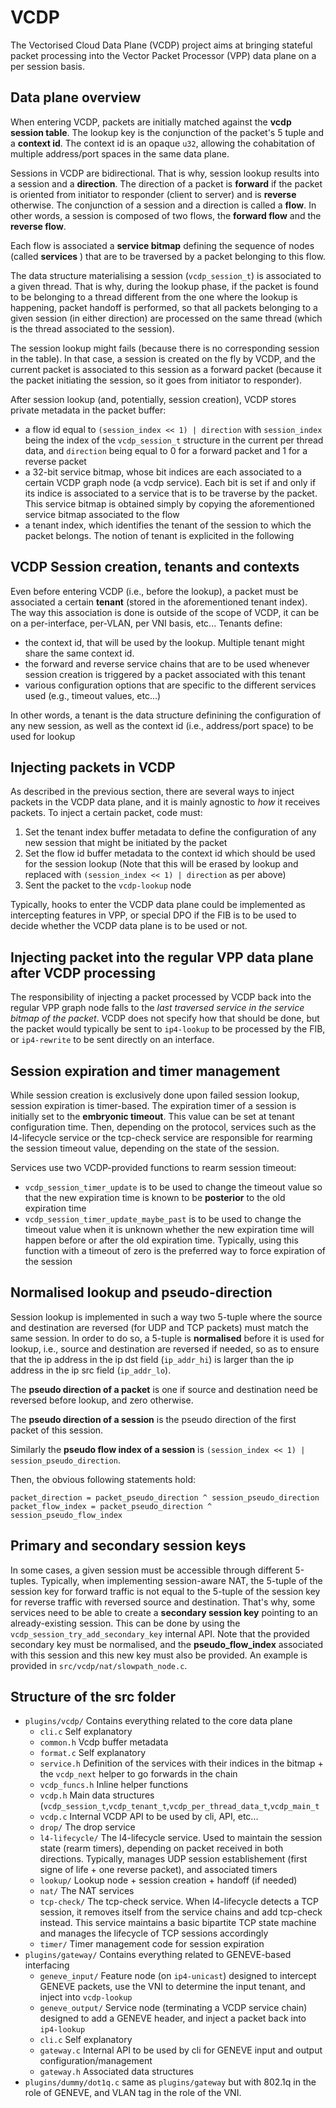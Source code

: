 # VCDP

The Vectorised Cloud Data Plane (VCDP) project aims at bringing stateful packet processing into the Vector Packet Processor (VPP) data plane on a per session basis. 

## Data plane overview

When entering VCDP, packets are initially matched against the **vcdp session table**. The lookup key is the conjunction of the packet's 5 tuple and a **context id**. The context id is an opaque `u32`, allowing the cohabitation of multiple address/port spaces in the same data plane.

Sessions in VCDP are bidirectional. That is why, session lookup results into a session and a **direction**. The direction of a packet is **forward** if the packet is oriented from initiator to responder (client to server) and is **reverse** otherwise. The conjunction of a session and a direction is called a **flow**. In other words, a session is composed of two flows, the **forward flow** and the **reverse flow**.

Each flow is associated a **service bitmap** defining the sequence of nodes (called **services** ) that are to be traversed by a packet belonging to this flow.

The data structure materialising a session (`vcdp_session_t`) is associated to a given thread. That is why, during the lookup phase, if the packet is found to be belonging to a thread different from the one where the lookup is happening, packet handoff is performed, so that all packets belonging to a given session (in either direction) are processed on the same thread (which is the thread associated to the session).

The session lookup might fails (because there is no corresponding session in the table). In that case, a session is created on the fly by VCDP, and the current packet is associated to this session as a forward packet (because it the packet initiating the session, so it goes from initiator to responder).

After session lookup (and, potentially, session creation), VCDP stores private metadata in the packet buffer:
* a flow id equal to `(session_index << 1) | direction` with `session_index` being the index of the `vcdp_session_t` structure in the current per thread data, and `direction` being equal to 0 for a forward packet and 1 for a reverse packet
* a 32-bit service bitmap, whose bit indices are each associated to a certain VCDP graph node (a vcdp service). Each bit is set if and only if its indice is associated to a service that is to be traverse by the packet. This service bitmap is obtained simply by copying the aforementioned service bitmap associated to the flow
* a tenant index, which identifies the tenant of the session to which the packet belongs. The notion of tenant is explicited in the following

## VCDP Session creation, tenants and contexts

Even before entering VCDP (i.e., before the lookup), a packet must be associated a certain **tenant** (stored in the aforementioned tenant index). The way this association is done is outside of the scope of VCDP, it can be on a per-interface, per-VLAN, per VNI basis, etc... Tenants define:
* the context id, that will be used by the lookup. Multiple tenant might share the same context id.
* the forward and reverse service chains that are to be used whenever session creation is triggered by a packet associated with this tenant
* various configuration options that are specific to the different services used (e.g., timeout values, etc...)

In other words, a tenant is the data structure definining the configuration of any new session, as well as the context id (i.e., address/port space) to be used for lookup

## Injecting packets in VCDP

As described in the previous section, there are several ways to inject packets in the VCDP data plane, and it is mainly agnostic to *how* it receives packets. To inject a certain packet, code must:

1. Set the tenant index buffer metadata to define the configuration of any new session that might be initiated by the packet
2. Set the flow id buffer metadata to the context id which should be used for the session lookup (Note that this will be erased by lookup and replaced with `(session_index << 1) | direction` as per above)
3. Sent the packet to the `vcdp-lookup` node

Typically, hooks to enter the VCDP data plane could be implemented as intercepting features in VPP, or special DPO if the FIB is to be used to decide whether the VCDP data plane is to be used or not.
 
## Injecting packet into the regular VPP data plane after VCDP processing

The responsibility of injecting a packet processed by VCDP back into the regular VPP graph node falls to the *last traversed service in the service bitmap of the packet*. VCDP does not specify how that should be done, but the packet would typically be sent to `ip4-lookup` to be processed by the FIB, or `ip4-rewrite` to be sent directly on an interface.

## Session expiration and timer management

While session creation is exclusively done upon failed session lookup, session expiration is timer-based. The expiration timer of a session is initially set to the **embryonic timeout**. This value can be set at tenant configuration time. Then, depending on the protocol, services such as the l4-lifecycle service or the tcp-check service are responsible for rearming the session timeout value, depending on the state of the session.

Services use two VCDP-provided functions to rearm session timeout:
  * `vcdp_session_timer_update` is to be used to change the timeout value so that the new expiration time is known to be **posterior** to the old expiration time
  * `vcdp_session_timer_update_maybe_past` is to be used to change the timeout value when it is unknown whether the new expiration time will happen before or after the old expiration time. Typically, using this function with a timeout of zero is the preferred way to force expiration of the session

## Normalised lookup and pseudo-direction
Session lookup is implemented in such a way two 5-tuple where the source and destination are reversed (for UDP and TCP packets) must match the same session. In order to do so, a 5-tuple is **normalised** before it is used for lookup, i.e., source and destination are reversed if needed, so as to ensure that the ip address in the ip dst field (`ip_addr_hi`) is larger than the ip address in the ip src field (`ip_addr_lo`).

The **pseudo direction of a packet** is one if source and destination need be reversed before lookup, and zero otherwise.

The **pseudo direction of a session** is the pseudo direction of the first packet of this session. 

Similarly the **pseudo flow index of a session** is `(session_index << 1) | session_pseudo_direction`.

Then, the obvious following statements hold:

```
packet_direction = packet_pseudo_direction ^ session_pseudo_direction
packet_flow_index = packet_pseudo_direction ^ session_pseudo_flow_index
```

## Primary and secondary session keys

In some cases, a given session must be accessible through different 5-tuples. Typically, when implementing session-aware NAT, the 5-tuple of the session key for forward traffic is not equal to the 5-tuple of the session key for reverse traffic with reversed source and destination. That's why, some services need to be able to create a **secondary session key** pointing to an already-existing session. This can be done by using the `vcdp_session_try_add_secondary_key` internal API. Note that the provided secondary key must be normalised, and the **pseudo_flow_index** associated with this session and this new key must also be provided. An example is provided in `src/vcdp/nat/slowpath_node.c`.

## Structure of the src folder

* `plugins/vcdp/` Contains everything related to the core data plane
  * `cli.c` Self explanatory
  * `common.h` Vcdp buffer metadata
  * `format.c` Self explanatory
  * `service.h` Definition of the services with their indices in the bitmap + the `vcdp_next` helper to go forwards in the chain
  * `vcdp_funcs.h` Inline helper functions
  * `vcdp.h` Main data structures (`vcdp_session_t`,`vcdp_tenant_t`,`vcdp_per_thread_data_t`,`vcdp_main_t`
  * `vcdp.c` Internal VCDP API to be used by cli, API, etc...
  * `drop/` The drop service 
  * `l4-lifecycle/` The l4-lifecycle service. Used to maintain the session state (rearm timers), depending on packet received in both directions. Typically, manages UDP session establishement (first signe of life + one reverse packet), and associated timers
  * `lookup/` Lookup node + session creation + handoff (if needed)
  * `nat/` The NAT services
  * `tcp-check/` The tcp-check service. When l4-lifecycle detects a TCP session, it removes itself from the service chains and add tcp-check instead. This service maintains a basic bipartite TCP state machine and manages the lifecycle of TCP sessions accordingly
  * `timer/` Timer management code for session expiration
* `plugins/gateway/`  Contains everything related to GENEVE-based interfacing
  * `geneve_input/` Feature node (on `ip4-unicast`) designed to intercept GENEVE packets, use the VNI to determine the input tenant, and inject into `vcdp-lookup`
  * `geneve_output/` Service node (terminating a VCDP service chain) designed to add a GENEVE header, and inject a packet back into `ip4-lookup`
  * `cli.c` Self explanatory
  * `gateway.c` Internal API to be used by cli for GENEVE input and output configuration/management
  * `gateway.h` Associated data structures
* `plugins/dummy/dot1q.c` same as `plugins/gateway` but with 802.1q in the role of GENEVE, and VLAN tag in the role of the VNI.





